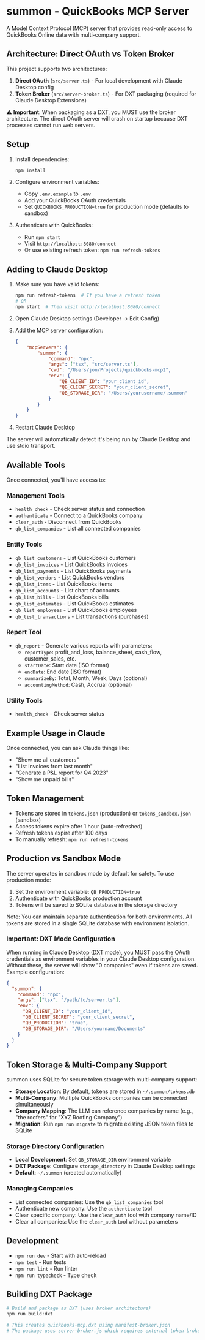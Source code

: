 # summon - QuickBooks MCP Server

A Model Context Protocol (MCP) server that provides read-only access to QuickBooks Online data with multi-company support.

## Architecture: Direct OAuth vs Token Broker

This project supports two architectures:

1. **Direct OAuth** (`src/server.ts`) - For local development with Claude Desktop config
2. **Token Broker** (`src/server-broker.ts`) - For DXT packaging (required for Claude Desktop Extensions)

⚠️ **Important**: When packaging as a DXT, you MUST use the broker architecture. The direct OAuth server will crash on startup because DXT processes cannot run web servers.

## Setup

1. Install dependencies:

    ```bash
    npm install
    ```

2. Configure environment variables:

    - Copy `.env.example` to `.env`
    - Add your QuickBooks OAuth credentials
    - Set `QUICKBOOKS_PRODUCTION=true` for production mode (defaults to sandbox)

3. Authenticate with QuickBooks:
    - Run `npm start`
    - Visit `http://localhost:8080/connect`
    - Or use existing refresh token: `npm run refresh-tokens`

## Adding to Claude Desktop

1. Make sure you have valid tokens:

    ```bash
    npm run refresh-tokens  # If you have a refresh token
    # OR
    npm start  # Then visit http://localhost:8080/connect
    ```

2. Open Claude Desktop settings (Developer → Edit Config)

3. Add the MCP server configuration:

    ```json
    {
        "mcpServers": {
            "summon": {
                "command": "npx",
                "args": ["tsx", "src/server.ts"],
                "cwd": "/Users/jon/Projects/quickbooks-mcp2",
                "env": {
                    "QB_CLIENT_ID": "your_client_id",
                    "QB_CLIENT_SECRET": "your_client_secret",
                    "QB_STORAGE_DIR": "/Users/yourusername/.summon"
                }
            }
        }
    }
    ```

4. Restart Claude Desktop

The server will automatically detect it's being run by Claude Desktop and use stdio transport.

## Available Tools

Once connected, you'll have access to:

### Management Tools

-   `health_check` - Check server status and connection
-   `authenticate` - Connect to a QuickBooks company
-   `clear_auth` - Disconnect from QuickBooks
-   `qb_list_companies` - List all connected companies

### Entity Tools

-   `qb_list_customers` - List QuickBooks customers
-   `qb_list_invoices` - List QuickBooks invoices
-   `qb_list_payments` - List QuickBooks payments
-   `qb_list_vendors` - List QuickBooks vendors
-   `qb_list_items` - List QuickBooks items
-   `qb_list_accounts` - List chart of accounts
-   `qb_list_bills` - List QuickBooks bills
-   `qb_list_estimates` - List QuickBooks estimates
-   `qb_list_employees` - List QuickBooks employees
-   `qb_list_transactions` - List transactions (purchases)

### Report Tool

-   `qb_report` - Generate various reports with parameters:
    -   `reportType`: profit_and_loss, balance_sheet, cash_flow, customer_sales, etc.
    -   `startDate`: Start date (ISO format)
    -   `endDate`: End date (ISO format)
    -   `summarizeBy`: Total, Month, Week, Days (optional)
    -   `accountingMethod`: Cash, Accrual (optional)

### Utility Tools

-   `health_check` - Check server status

## Example Usage in Claude

Once connected, you can ask Claude things like:

-   "Show me all customers"
-   "List invoices from last month"
-   "Generate a P&L report for Q4 2023"
-   "Show me unpaid bills"

## Token Management

-   Tokens are stored in `tokens.json` (production) or `tokens_sandbox.json` (sandbox)
-   Access tokens expire after 1 hour (auto-refreshed)
-   Refresh tokens expire after 100 days
-   To manually refresh: `npm run refresh-tokens`

## Production vs Sandbox Mode

The server operates in sandbox mode by default for safety. To use production mode:

1. Set the environment variable: `QB_PRODUCTION=true`
2. Authenticate with QuickBooks production account
3. Tokens will be saved to SQLite database in the storage directory

Note: You can maintain separate authentication for both environments. All tokens are stored in a single SQLite database with environment isolation.

### Important: DXT Mode Configuration

When running in Claude Desktop (DXT mode), you MUST pass the OAuth credentials as environment variables in your Claude Desktop configuration. Without these, the server will show "0 companies" even if tokens are saved. Example configuration:

```json
{
  "summon": {
    "command": "npx",
    "args": ["tsx", "/path/to/server.ts"],
    "env": {
      "QB_CLIENT_ID": "your_client_id",
      "QB_CLIENT_SECRET": "your_client_secret",
      "QB_PRODUCTION": "true",
      "QB_STORAGE_DIR": "/Users/yourname/Documents"
    }
  }
}
```

## Token Storage & Multi-Company Support

summon uses SQLite for secure token storage with multi-company support:

-   **Storage Location**: By default, tokens are stored in `~/.summon/tokens.db`
-   **Multi-Company**: Multiple QuickBooks companies can be connected simultaneously
-   **Company Mapping**: The LLM can reference companies by name (e.g., "the roofers" for "XYZ Roofing Company")
-   **Migration**: Run `npm run migrate` to migrate existing JSON token files to SQLite

### Storage Directory Configuration

-   **Local Development**: Set `QB_STORAGE_DIR` environment variable
-   **DXT Package**: Configure `storage_directory` in Claude Desktop settings
-   **Default**: `~/.summon` (created automatically)

### Managing Companies

-   List connected companies: Use the `qb_list_companies` tool
-   Authenticate new company: Use the `authenticate` tool
-   Clear specific company: Use the `clear_auth` tool with company name/ID
-   Clear all companies: Use the `clear_auth` tool without parameters

## Development

-   `npm run dev` - Start with auto-reload
-   `npm test` - Run tests
-   `npm run lint` - Run linter
-   `npm run typecheck` - Type check

## Building DXT Package

```bash
# Build and package as DXT (uses broker architecture)
npm run build:dxt

# This creates quickbooks-mcp.dxt using manifest-broker.json
# The package uses server-broker.js which requires external token broker
```
